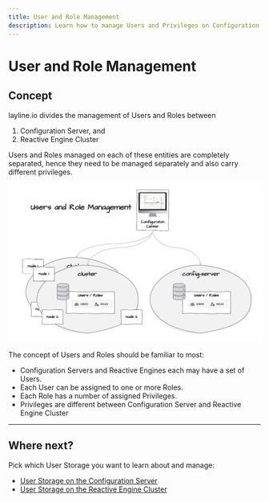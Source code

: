 ```yaml
---
title: User and Role Management
description: Learn how to manage Users and Privileges on Configuration Server and Reactive Cluster.
---
```



# User and Role Management

## Concept

layline.io divides the management of Users and Roles between 
1. Configuration Server, and
2. Reactive Engine Cluster

Users and Roles managed on each of these entities are completely separated, hence they need to be managed separately and also carry different privileges.

![User and Role Management (Advanced - User Storage](.01-advanced-user-storage_images/ddb3aef6.png "User and Role Management (Advanced - User Storage)")

The concept of Users and Roles should be familiar to most:
- Configuration Servers and Reactive Engines each may have a set of Users.
- Each User can be assigned to one or more Roles.
- Each Role has a number of assigned Privileges.
- Privileges are different between Configuration Server and Reactive Engine Cluster

---

## Where next?

Pick which User Storage you want to learn about and manage:
* [User Storage on the Configuration Server](/docs/concept/settings/settings-user-storage) 
* [User Storage on the Reactive Engine Cluster](/docs/concept/operations/operations-user-storage) 


